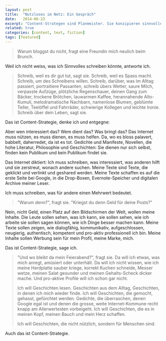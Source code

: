 ```yaml
---
layout: post
title:  "Nutzloses im Netz: Ein Gespräch"
date:   2014-06-23
excerpt: "Content-Strategen sind Planmeister. Sie konzipieren sinnvolle Inhaltstypen und entscheiden, welche Texte nutzlos sind. Dabei werfen sie auch schon mal das ein oder andere Kleinod über Bord. Ein Gespräch."
related: true
categories: [content, text, fiction]
tags: [featured]
---
```


> Warum bloggst du nicht, fragt eine Freundin mich neulich beim Brunch.

Weil ich nicht weiss, was ich Sinnvolles schreiben könnte, antworte ich.

> Schreib, weil es dir gut tut, sagt sie. Schreib, weil es Spass macht. Schreib, um des Schreibens willen. Schreib, darüber, was im Alltag passiert, portraitiere Passanten, schreib übers Wetter, saure Milch, verpasste Aufzüge, plötzliche Regenschauer, deinen Gang zum Bäcker, trockene Brötchen, lauwarmen Kaffee, herannahende Alto-Kumuli, melodramatische Nachbarn, namenlose Blumen, geblümte Teller, Teelöffel und Fahrräder, schwierige Kollegen und leichte Ironie. Schreib über dein Leben, sagt sie.

Das ist Content-Strategie, denke ich und entgegne:

Aber wen interessiert das? Wem dient das? Was bringt das? Das Internet muss nützen, es muss dienen, es muss helfen. Da, wo es bloss palavert, babbelt, daherredet, da ist es tot. Gedichte und Manifeste, Novellen, die hohe Literatur, Philosophie und Geschichten: Sie dienen nur sich selbst, finden kein Publikum und kein Publikum findet sie.

Das Internet diktiert: Ich muss schreiben, was interessiert, was anderen hilft und sie zerstreut, wonach andere suchen. Meine Texte sind Texte, die geklickt und verlinkt und geshared werden. Meine Texte schaffen es auf die erste Seite bei Google, in die Drop-Boxen, Evernote-Speicher und digitalen Archive meiner Leser.

Ich muss schreiben, was für andere einen Mehrwert bedeutet.

> "Warum denn?", fragt sie. "Kriegst du denn Geld für deine Posts?"

Nein, nicht Geld, einen Platz auf den Bildschirmen der Welt, wollen meine Inhalte. Die Leute sollen sehen, was ich kann, sie sollen sehen, wie ich arbeite sie sollen sagen können, wie ich Dinge besser machen kann. Meine Texte sollen zeigen, wie dialogfähig, kommunikativ, aufgeschlossen, neugierig, authentisch, kompetent und pro-aktiv professionell ich bin. Meine Inhalte sollen Werbung sein für mein Profil, meine Marke, mich.

Das ist Content-Strategie, sage ich.

> "Und wo bleibt da mein Feierabend?", fragt sie. Da will ich etwas, was mich anregt, amüsiert oder unterhält. Da will ich nicht wissen, wie ich meine Herdplatte sauber kriege, korrekt Kuchen schneide, Messer wetze, meinen Salat gesunder und meinen Gehalts-Scheck dicker mache. Und pro-aktive Profile will ich schon gar nicht.
> 
> Ich will Geschichten lesen. Geschichten aus dem Alltag, Geschichten, in denen ich mich wieder finde. Ich will Geschichten, die gemocht, gehasst, gefürchtet werden. Gedichte, die überraschen, denen Google egal ist und denen die grosse, weite Internet-Kommune recht knapp am Allerwertesten vorbeigeht. Ich will Geschichten, die es in meinen Kopf, meinen Bauch und mein Herz schaffen.
> 
> Ich will Geschichten, die nicht nützlich, sondern für Menschen sind.

Auch das ist Content-Strategie.